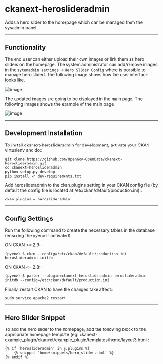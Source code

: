 # ckanext-heroslideradmin

Adds a hero slider to the homepage which can be managed from the sysadmin panel.

-------------------
Functionality
-------------------

The end user can either upload their own images or link them as hero sliders on the homepage. The system administrator can add/remove images in the `sytemadmin settings` -> `Hero Slider Config` where is possible to manage hero slided.
The following image shows how the user interface looks like.


![image](https://github.com/user-attachments/assets/78bf0209-08e0-42a3-a94f-614983492758)


The updated images are going to be displayed in the main page. The following images shows the example of the main page.

![image](https://github.com/user-attachments/assets/fe25c698-0b57-4568-b3c4-8e8495a98751)


------------------------
Development Installation
------------------------

To install ckanext-heroslideradmin for development, activate your CKAN virtualenv and
do::

    git clone https://github.com/OpenGov-OpenData/ckanext-heroslideradmin.git
    cd ckanext-heroslideradmin
    python setup.py develop
    pip install -r dev-requirements.txt

Add heroslideradmin to the ckan.plugins setting in your CKAN config file (by default the config file is located at /etc/ckan/default/production.ini)::

    ckan.plugins = heroslideradmin



---------------
Config Settings
---------------

Run the following command to create the necessary tables in the database (ensuring the pyenv is activated)

ON CKAN >= 2.9::

    (pyenv) $ ckan --config=/etc/ckan/default/production.ini heroslideradmin initdb

ON CKAN <= 2.8::

    (pyenv) $ paster --plugin=ckanext-heroslideradmin heroslideradmin initdb --config=/etc/ckan/default/production.ini

Finally, restart CKAN to have the changes take affect::

    sudo service apache2 restart



-------------------
Hero Slider Snippet
-------------------

To add the hero slider to the homepage, add the following block to the appropriate homepage template (eg: ckanext-example_plugin/ckanext/example_plugin/templates/home/layout3.html):

    {% if 'heroslideradmin' in g.plugins %} 
        {% snippet 'home/snippets/hero_slider.html' %} 
    {% endif %}



